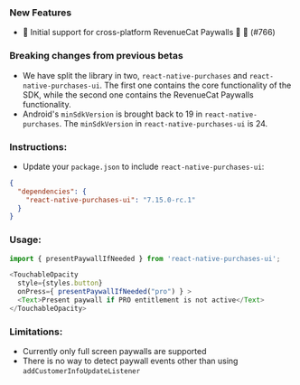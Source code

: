 ### New Features
* 📱 Initial support for cross-platform RevenueCat Paywalls 🐾 🧱  (#766)

### Breaking changes from previous betas
- We have split the library in two, `react-native-purchases` and `react-native-purchases-ui`. The first one contains
  the core functionality of the SDK, while the second one contains the RevenueCat Paywalls functionality.
- Android's `minSdkVersion` is brought back to 19 in `react-native-purchases`. The `minSdkVersion` in
  `react-native-purchases-ui` is 24.

### Instructions:
- Update your `package.json` to include `react-native-purchases-ui`:
```json
{
  "dependencies": {
    "react-native-purchases-ui": "7.15.0-rc.1"
  }
}
```

### Usage:
```javascript
import { presentPaywallIfNeeded } from 'react-native-purchases-ui';

<TouchableOpacity
  style={styles.button}
  onPress={ presentPaywallIfNeeded("pro") } >
  <Text>Present paywall if PRO entitlement is not active</Text>
</TouchableOpacity>
```

### Limitations:
- Currently only full screen paywalls are supported
- There is no way to detect paywall events other than using `addCustomerInfoUpdateListener`
